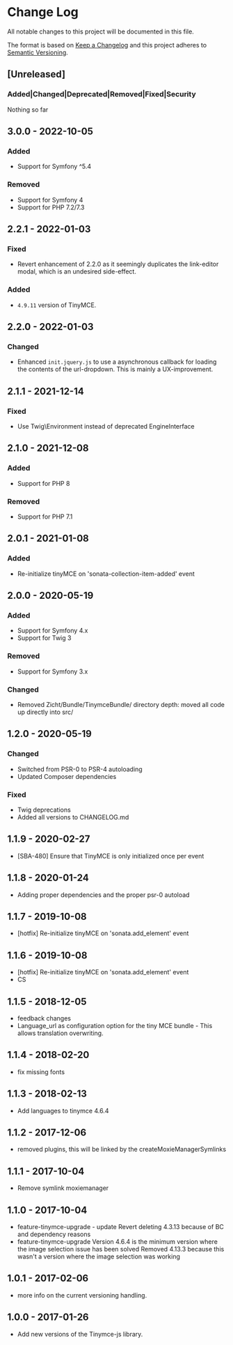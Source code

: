 # Change Log
All notable changes to this project will be documented in this file.

The format is based on [Keep a Changelog](http://keepachangelog.com/)
and this project adheres to [Semantic Versioning](http://semver.org/).

## [Unreleased]
### Added|Changed|Deprecated|Removed|Fixed|Security
Nothing so far

## 3.0.0 - 2022-10-05
### Added
- Support for Symfony ^5.4
### Removed
- Support for Symfony 4
- Support for PHP 7.2/7.3

## 2.2.1 - 2022-01-03
### Fixed
- Revert enhancement of 2.2.0 as it seemingly duplicates the link-editor modal, which is an undesired side-effect.
### Added
- `4.9.11` version of TinyMCE.

## 2.2.0 - 2022-01-03
### Changed
- Enhanced `init.jquery.js` to use a asynchronous callback for loading the contents of the url-dropdown. This is mainly a UX-improvement.

## 2.1.1 - 2021-12-14
### Fixed
- Use Twig\Environment instead of deprecated EngineInterface

## 2.1.0 - 2021-12-08
### Added
- Support for PHP 8
### Removed
- Support for PHP 7.1

## 2.0.1 - 2021-01-08
### Added
- Re-initialize tinyMCE on 'sonata-collection-item-added' event

## 2.0.0 - 2020-05-19
### Added
- Support for Symfony 4.x
- Support for Twig 3
### Removed
- Support for Symfony 3.x
### Changed
- Removed Zicht/Bundle/TinymceBundle/ directory depth: moved all code up directly into src/

## 1.2.0 - 2020-05-19
### Changed
- Switched from PSR-0 to PSR-4 autoloading
- Updated Composer dependencies
### Fixed
- Twig deprecations
- Added all versions to CHANGELOG.md

## 1.1.9 - 2020-02-27
- [SBA-480] Ensure that TinyMCE is only initialized once per event

## 1.1.8 - 2020-01-24
- Adding proper dependencies and the proper psr-0 autoload

## 1.1.7 - 2019-10-08
- [hotfix] Re-initialize tinyMCE on 'sonata.add_element' event

## 1.1.6 - 2019-10-08
- [hotfix] Re-initialize tinyMCE on 'sonata.add_element' event
- CS

## 1.1.5 - 2018-12-05
- feedback changes
- Language_url as configuration option for the tiny MCE bundle - This allows translation overwriting.

## 1.1.4 - 2018-02-20
- fix missing fonts

## 1.1.3 - 2018-02-13
- Add languages to tinymce 4.6.4

## 1.1.2 - 2017-12-06
- removed plugins, this will be linked by the createMoxieManagerSymlinks

## 1.1.1 - 2017-10-04
- Remove symlink moxiemanager

## 1.1.0 - 2017-10-04
- feature-tinymce-upgrade - update Revert deleting 4.3.13 because of BC and dependency reasons
- feature-tinymce-upgrade Version 4.6.4 is the minimum version where the image selection issue has been solved Removed 4.13.3 because this wasn't a version where the image selection was working

## 1.0.1 - 2017-02-06
- more info on the current versioning handling.

## 1.0.0 - 2017-01-26
- Add new versions of the Tinymce-js library.
